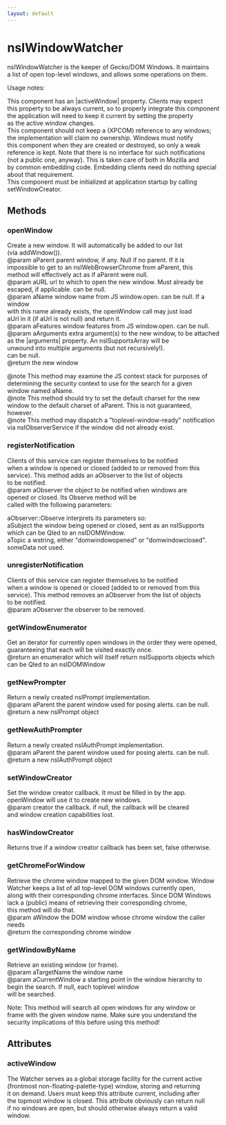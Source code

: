 ```yaml
---
layout: default
---
```


# nsIWindowWatcher #
  
nsIWindowWatcher is the keeper of Gecko/DOM Windows. It maintains  
a list of open top-level windows, and allows some operations on them.  
  
Usage notes:  
  
  This component has an |activeWindow| property. Clients may expect  
this property to be always current, so to properly integrate this component  
the application will need to keep it current by setting the property  
as the active window changes.  
  This component should not keep a (XPCOM) reference to any windows;  
the implementation will claim no ownership. Windows must notify  
this component when they are created or destroyed, so only a weak  
reference is kept. Note that there is no interface for such notifications  
(not a public one, anyway). This is taken care of both in Mozilla and  
by common embedding code. Embedding clients need do nothing special  
about that requirement.  
  This component must be initialized at application startup by calling  
setWindowCreator.  
  

## Methods ##

### openWindow ###
 Create a new window. It will automatically be added to our list  
(via addWindow()).  
@param aParent parent window, if any. Null if no parent.  If it is  
impossible to get to an nsIWebBrowserChrome from aParent, this  
method will effectively act as if aParent were null.  
@param aURL url to which to open the new window. Must already be  
escaped, if applicable. can be null.  
@param aName window name from JS window.open. can be null.  If a window  
with this name already exists, the openWindow call may just load  
aUrl in it (if aUrl is not null) and return it.  
@param aFeatures window features from JS window.open. can be null.  
@param aArguments extra argument(s) to the new window, to be attached  
as the |arguments| property. An nsISupportsArray will be  
unwound into multiple arguments (but not recursively!).  
can be null.  
@return the new window  
  
@note This method may examine the JS context stack for purposes of  
determining the security context to use for the search for a given  
window named aName.  
@note This method should try to set the default charset for the new  
window to the default charset of aParent.  This is not guaranteed,  
however.  
@note This method may dispatch a "toplevel-window-ready" notification  
via nsIObserverService if the window did not already exist.  
  

### registerNotification ###
 Clients of this service can register themselves to be notified  
when a window is opened or closed (added to or removed from this  
service). This method adds an aObserver to the list of objects  
to be notified.  
@param aObserver the object to be notified when windows are  
opened or closed. Its Observe method will be  
called with the following parameters:  
  
aObserver::Observe interprets its parameters so:  
aSubject the window being opened or closed, sent as an nsISupports  
which can be QIed to an nsIDOMWindow.  
aTopic   a wstring, either "domwindowopened" or "domwindowclosed".  
someData not used.  
  

### unregisterNotification ###
 Clients of this service can register themselves to be notified  
when a window is opened or closed (added to or removed from this  
service). This method removes an aObserver from the list of objects  
to be notified.  
@param aObserver the observer to be removed.  
  

### getWindowEnumerator ###
 Get an iterator for currently open windows in the order they were opened,  
guaranteeing that each will be visited exactly once.  
@return an enumerator which will itself return nsISupports objects which  
can be QIed to an nsIDOMWindow  
  

### getNewPrompter ###
 Return a newly created nsIPrompt implementation.  
@param aParent the parent window used for posing alerts. can be null.  
@return a new nsIPrompt object  
  

### getNewAuthPrompter ###
 Return a newly created nsIAuthPrompt implementation.  
@param aParent the parent window used for posing alerts. can be null.  
@return a new nsIAuthPrompt object  
  

### setWindowCreator ###
 Set the window creator callback. It must be filled in by the app.  
openWindow will use it to create new windows.  
@param creator the callback. if null, the callback will be cleared  
and window creation capabilities lost.  
  

### hasWindowCreator ###
 Returns true if a window creator callback has been set, false otherwise.  
  

### getChromeForWindow ###
 Retrieve the chrome window mapped to the given DOM window. Window  
Watcher keeps a list of all top-level DOM windows currently open,  
along with their corresponding chrome interfaces. Since DOM Windows  
lack a (public) means of retrieving their corresponding chrome,  
this method will do that.  
@param aWindow the DOM window whose chrome window the caller needs  
@return the corresponding chrome window  
  

### getWindowByName ###
  
Retrieve an existing window (or frame).  
@param aTargetName the window name  
@param aCurrentWindow a starting point in the window hierarchy to  
begin the search.  If null, each toplevel window  
will be searched.  
  
Note: This method will search all open windows for any window or  
frame with the given window name. Make sure you understand the  
security implications of this before using this method!  
  

## Attributes ##

### activeWindow ###
 The Watcher serves as a global storage facility for the current active  
(frontmost non-floating-palette-type) window, storing and returning  
it on demand. Users must keep this attribute current, including after  
the topmost window is closed. This attribute obviously can return null  
if no windows are open, but should otherwise always return a valid  
window.  
  
